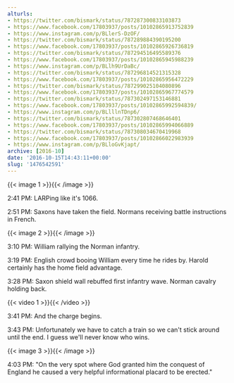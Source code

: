 ```yaml
---
alturls:
- https://twitter.com/bismark/status/787287300833103873
- https://www.facebook.com/17803937/posts/10102865913752839
- https://www.instagram.com/p/BLlerS-DzOF/
- https://twitter.com/bismark/status/787289884390195200
- https://www.facebook.com/17803937/posts/10102865926736819
- https://twitter.com/bismark/status/787294516495589376
- https://www.facebook.com/17803937/posts/10102865945988239
- https://www.instagram.com/p/BLlh9UrDaBc/
- https://twitter.com/bismark/status/787296814521315328
- https://www.facebook.com/17803937/posts/10102865956472229
- https://twitter.com/bismark/status/787299025104080896
- https://www.facebook.com/17803937/posts/10102865967774579
- https://twitter.com/bismark/status/787302497153146881
- https://www.facebook.com/17803937/posts/10102865992594839/
- https://www.instagram.com/p/BLlllnTDnp6/
- https://twitter.com/bismark/status/787302807468646401
- https://www.facebook.com/17803937/posts/10102865994066889
- https://twitter.com/bismark/status/787308034670419968
- https://www.facebook.com/17803937/posts/10102866022983939
- https://www.instagram.com/p/BLloGvKjapt/
archive: [2016-10]
date: '2016-10-15T14:43:11+00:00'
slug: '1476542591'
---
```


{{< image 1 >}}{{< /image >}}

2:41 PM: LARPing like it's 1066.

2:51 PM: Saxons have taken the field. Normans receiving battle instructions in French.

{{< image 2 >}}{{< /image >}}

3:10 PM: William rallying the Norman infantry.

3:19 PM: English crowd booing William every time he rides by. Harold certainly has the home field advantage.

3:28 PM: Saxon shield wall rebuffed first infantry wave. Norman cavalry holding back.

{{< video 1 >}}{{< /video >}}

3:41 PM: And the charge begins.

3:43 PM: Unfortunately we have to catch a train so we can't stick around until the end. I guess we'll never know who wins.

{{< image 3 >}}{{< /image >}}

4:03 PM: "On the very spot where God granted him the conquest of England he caused a very helpful informational placard to be erected."

